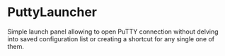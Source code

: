 # PuttyLauncher
Simple launch panel allowing to open PuTTY connection without delving into saved configuration list or creating a shortcut for any single one of them.
